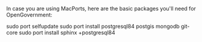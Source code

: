 In case you are using MacPorts, here are the basic packages you'll need for OpenGovernment:

sudo port selfupdate
sudo port install postgresql84 postgis mongodb git-core
sudo port install sphinx +postgresql84

